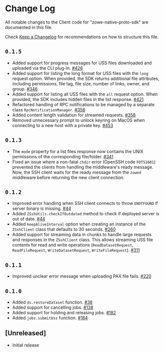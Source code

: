 # Change Log

All notable changes to the Client code for "zowe-native-proto-sdk" are documented in this file.

Check [Keep a Changelog](http://keepachangelog.com/) for recommendations on how to structure this file.

## `0.1.5`

- Added support for progress messages for USS files downloaded and uploaded via the CLI plug-in. [#426](https://github.com/zowe/zowe-native-proto/pull/426)
- Added support for listing the long format for USS files with the `long` request option. When provided, the SDK returns additional file attributes, including permissions, file tag, file size, number of links, owner, and group. [#346](https://github.com/zowe/zowe-native-proto/issues/346)
- Added support for listing all USS files with the `all` request option. When provided, the SDK includes hidden files in the list response. [#421](https://github.com/zowe/zowe-native-proto/pull/421)
- Refactored handling of RPC notifications to be managed by a separate class `RpcNotificationManager`. [#358](https://github.com/zowe/zowe-native-proto/pull/358)
- Added content length validation for streamed requests. [#358](https://github.com/zowe/zowe-native-proto/pull/358)
- Removed unnecessary prompt to unlock keyring on MacOS when connecting to a new host with a private key. [#453](https://github.com/zowe/zowe-native-proto/issues/453)

## `0.1.3`

- The `mode` property for a list files response now contains the UNIX permissions of the corresponding file/folder. [#341](https://github.com/zowe/zowe-native-proto/pull/341)
- Fixed an issue where a non-fatal `chdir` error (OpenSSH code `FOTS1681`) prevented the clients from handling the middleware's ready message. Now, the SSH client waits for the ready message from the `zowed` middleware before returning the new client connection.

## `0.1.2`

- Improved error handling when SSH client connects to throw `ENOTFOUND` if server binary is missing. [#44](https://github.com/zowe/zowe-native-proto/issues/44)
- Added `ZSshUtils.checkIfOutdated` method to check if deployed server is out of date. [#44](https://github.com/zowe/zowe-native-proto/issues/44)
- Added `keepAliveInterval` option when creating an instance of the `ZSshClient` class that defaults to 30 seconds. [#260](https://github.com/zowe/zowe-native-proto/issues/260)
- Added support for streaming data in chunks to handle large requests and responses in the `ZSshClient` class. This allows streaming USS file contents for read and write operations (`ReadDatasetRequest`, `ReadFileRequest`, `WriteDatasetRequest`, `WriteFileRequest`). [#311](https://github.com/zowe/zowe-native-proto/pull/311)

## `0.1.1`

- Improved unclear error message when uploading PAX file fails. [#220](https://github.com/zowe/zowe-native-proto/pull/220)

## `0.1.0`

- Added `ds.restoreDataset` function. [#38](https://github.com/zowe/zowe-native-proto/pull/38)
- Added support for cancelling jobs. [#138](https://github.com/zowe/zowe-native-proto/pull/138)
- Added support for holding and releasing jobs. [#182](https://github.com/zowe/zowe-native-proto/pull/182)
- Added `jobs.submitUss` function. [#184](https://github.com/zowe/zowe-native-proto/pull/184)

## [Unreleased]

- Initial release

